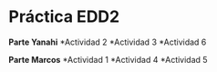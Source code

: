 # Práctica EDD2

**Parte Yanahi**
*Actividad 2
*Actividad 3
*Actividad 6

**Parte Marcos**
*Actividad 1
*Actividad 4
*Actividad 5
